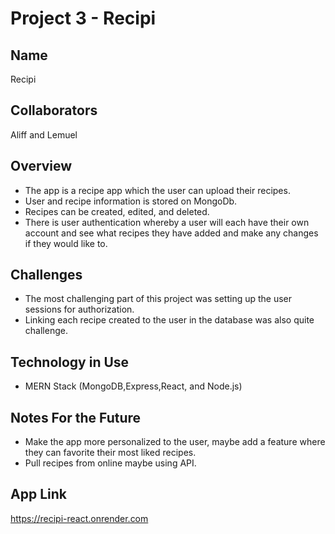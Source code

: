 # Project 3 - Recipi

## Name
Recipi

## Collaborators
Aliff and Lemuel

## Overview
* The app is a recipe app which the user can upload their recipes.
* User and recipe information is stored on MongoDb.
* Recipes can be created, edited, and deleted.
* There is user authentication whereby a user will each have their own account and see what recipes they have added and make any changes if they would like to. 

## Challenges
* The most challenging part of this project was setting up the user sessions for authorization. 
* Linking each recipe created to the user in the database was also quite challenge. 

## Technology in Use
* MERN Stack (MongoDB,Express,React, and Node.js)


## Notes For the Future
* Make the app more personalized to the user, maybe add a feature where they can favorite their most liked recipes.
* Pull recipes from online maybe using API. 

## App Link
https://recipi-react.onrender.com




